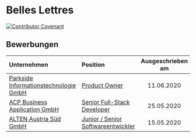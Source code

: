 # Belles Lettres

[![Contributor Covenant](https://img.shields.io/badge/Contributor%20Covenant-v2.0%20adopted-ff69b4.svg?style=for-the-badge)](https://github.com/nikita-sharov/.github/blob/master/CODE_OF_CONDUCT.md)

## Bewerbungen

|Unternehmen|Position|Ausgeschrieben am|
|:----------|:-------|:---------------:|
|[Parkside Informationstechnologie GmbH](https://www.parkside-interactive.com)|[Product Owner](applications-for-employment/parkside/product-owner.md)|11.06.2020|
|[ACP Business Application GmbH](https://www.acp.at/standorte/detail/graz-acp-business-applications-gmbh)|[Senior Full-Stack Developer](applications-for-employment/acp/senior-full-stack-developer.md)|25.05.2020|
|[ALTEN Austria Süd GmbH](https://www.alten.at)|[Junior / Senior Softwareentwickler](applications-for-employment/alten/junior-senior-softwareentwickler/motivational-letter.md)|15.05.2020|
